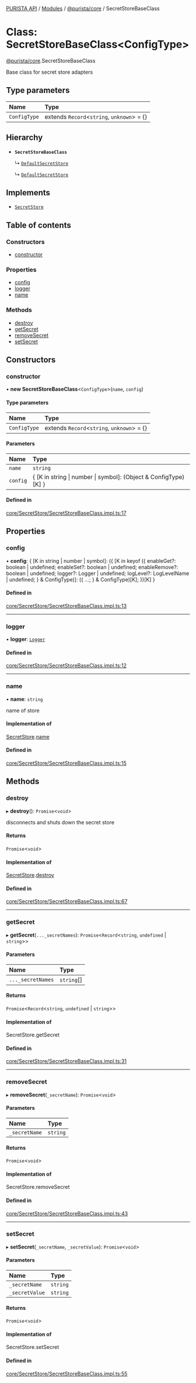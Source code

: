 [PURISTA API](../README.md) / [Modules](../modules.md) / [@purista/core](../modules/purista_core.md) / SecretStoreBaseClass

# Class: SecretStoreBaseClass<ConfigType\>

[@purista/core](../modules/purista_core.md).SecretStoreBaseClass

Base class for secret store adapters

## Type parameters

| Name | Type |
| :------ | :------ |
| `ConfigType` | extends `Record`<`string`, `unknown`\> = {} |

## Hierarchy

- **`SecretStoreBaseClass`**

  ↳ [`DefaultSecretStore`](purista_core.DefaultSecretStore.md)

  ↳ [`DefaultSecretStore`](purista_core.DefaultSecretStore.md)

## Implements

- [`SecretStore`](../interfaces/purista_core.SecretStore.md)

## Table of contents

### Constructors

- [constructor](purista_core.SecretStoreBaseClass.md#constructor)

### Properties

- [config](purista_core.SecretStoreBaseClass.md#config)
- [logger](purista_core.SecretStoreBaseClass.md#logger)
- [name](purista_core.SecretStoreBaseClass.md#name)

### Methods

- [destroy](purista_core.SecretStoreBaseClass.md#destroy)
- [getSecret](purista_core.SecretStoreBaseClass.md#getsecret)
- [removeSecret](purista_core.SecretStoreBaseClass.md#removesecret)
- [setSecret](purista_core.SecretStoreBaseClass.md#setsecret)

## Constructors

### constructor

• **new SecretStoreBaseClass**<`ConfigType`\>(`name`, `config`)

#### Type parameters

| Name | Type |
| :------ | :------ |
| `ConfigType` | extends `Record`<`string`, `unknown`\> = {} |

#### Parameters

| Name | Type |
| :------ | :------ |
| `name` | `string` |
| `config` | { [K in string \| number \| symbol]: (Object & ConfigType)[K] } |

#### Defined in

[core/SecretStore/SecretStoreBaseClass.impl.ts:17](https://github.com/sebastianwessel/purista/blob/master/packages/core/src/core/SecretStore/SecretStoreBaseClass.impl.ts#L17)

## Properties

### config

• **config**: { [K in string \| number \| symbol]: ({ [K in keyof ({ enableGet?: boolean \| undefined; enableSet?: boolean \| undefined; enableRemove?: boolean \| undefined; logger?: Logger \| undefined; logLevel?: LogLevelName \| undefined; } & ConfigType)]: ({ ...; } & ConfigType)[K]; })[K] }

#### Defined in

[core/SecretStore/SecretStoreBaseClass.impl.ts:13](https://github.com/sebastianwessel/purista/blob/master/packages/core/src/core/SecretStore/SecretStoreBaseClass.impl.ts#L13)

___

### logger

• **logger**: [`Logger`](purista_core.Logger.md)

#### Defined in

[core/SecretStore/SecretStoreBaseClass.impl.ts:12](https://github.com/sebastianwessel/purista/blob/master/packages/core/src/core/SecretStore/SecretStoreBaseClass.impl.ts#L12)

___

### name

• **name**: `string`

name of store

#### Implementation of

[SecretStore](../interfaces/purista_core.SecretStore.md).[name](../interfaces/purista_core.SecretStore.md#name)

#### Defined in

[core/SecretStore/SecretStoreBaseClass.impl.ts:15](https://github.com/sebastianwessel/purista/blob/master/packages/core/src/core/SecretStore/SecretStoreBaseClass.impl.ts#L15)

## Methods

### destroy

▸ **destroy**(): `Promise`<`void`\>

disconnects and shuts down the secret store

#### Returns

`Promise`<`void`\>

#### Implementation of

[SecretStore](../interfaces/purista_core.SecretStore.md).[destroy](../interfaces/purista_core.SecretStore.md#destroy)

#### Defined in

[core/SecretStore/SecretStoreBaseClass.impl.ts:67](https://github.com/sebastianwessel/purista/blob/master/packages/core/src/core/SecretStore/SecretStoreBaseClass.impl.ts#L67)

___

### getSecret

▸ **getSecret**(`..._secretNames`): `Promise`<`Record`<`string`, `undefined` \| `string`\>\>

#### Parameters

| Name | Type |
| :------ | :------ |
| `..._secretNames` | `string`[] |

#### Returns

`Promise`<`Record`<`string`, `undefined` \| `string`\>\>

#### Implementation of

SecretStore.getSecret

#### Defined in

[core/SecretStore/SecretStoreBaseClass.impl.ts:31](https://github.com/sebastianwessel/purista/blob/master/packages/core/src/core/SecretStore/SecretStoreBaseClass.impl.ts#L31)

___

### removeSecret

▸ **removeSecret**(`_secretName`): `Promise`<`void`\>

#### Parameters

| Name | Type |
| :------ | :------ |
| `_secretName` | `string` |

#### Returns

`Promise`<`void`\>

#### Implementation of

SecretStore.removeSecret

#### Defined in

[core/SecretStore/SecretStoreBaseClass.impl.ts:43](https://github.com/sebastianwessel/purista/blob/master/packages/core/src/core/SecretStore/SecretStoreBaseClass.impl.ts#L43)

___

### setSecret

▸ **setSecret**(`_secretName`, `_secretValue`): `Promise`<`void`\>

#### Parameters

| Name | Type |
| :------ | :------ |
| `_secretName` | `string` |
| `_secretValue` | `string` |

#### Returns

`Promise`<`void`\>

#### Implementation of

SecretStore.setSecret

#### Defined in

[core/SecretStore/SecretStoreBaseClass.impl.ts:55](https://github.com/sebastianwessel/purista/blob/master/packages/core/src/core/SecretStore/SecretStoreBaseClass.impl.ts#L55)
